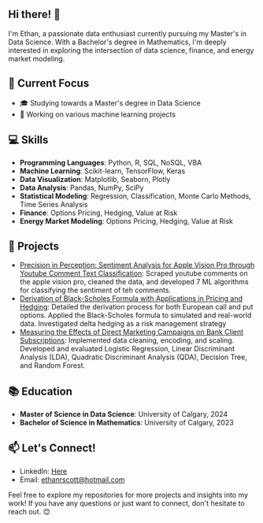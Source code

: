 ## Hi there! 👋

I'm Ethan, a passionate data enthusiast currently pursuing my Master's in Data Science. With a Bachelor's degree in Mathematics, I'm deeply interested in exploring the intersection of data science, finance, and energy market modeling.

## 🔬 Current Focus

- 🎓 Studying towards a Master's degree in Data Science
- 💼 Working on various machine learning projects

## 💻 Skills

- **Programming Languages**: Python, R, SQL, NoSQL, VBA
- **Machine Learning**: Scikit-learn, TensorFlow, Keras
- **Data Visualization**: Matplotlib, Seaborn, Plotly
- **Data Analysis**: Pandas, NumPy, SciPy
- **Statistical Modeling**: Regression, Classification, Monte Carlo Methods, Time Series Analysis
- **Finance**: Options Pricing, Hedging, Value at Risk
- **Energy Market Modeling**: Options Pricing, Hedging, Value at Risk

## 🚀 Projects


- [Precision in Perception: Sentiment Analysis for Apple Vision Pro through Youtube Comment Text Classification](https://github.com/ethan2411/Data-607/blob/main/Group1_607_project_report_.pdf): Scraped youtube comments on the apple vision pro, cleaned the data, and developed 7 ML algorithms for classifying the sentiment of teh comments.
- [Derivation of Black-Scholes Formula with Applications in Pricing and Hedging](https://github.com/ethan2411/Data-Portfolio/blob/main/Python/Black-Scholes/Data_609_Term_Project.pdf): Detailed the derivation process for both European call and put options. Applied the Black-Scholes formula to simulated and real-world data. Investigated delta hedging as a risk management strategy
- [Measuring the Effects of Direct Marketing Campaigns on Bank Client Subscriptions](https://github.com/ethan2411/Data-606/blob/main/Data_606_Final_Project.ipynb):  Implemented data cleaning, encoding, and scaling. Developed and evaluated Logistic Regression, Linear Discriminant Analysis (LDA), Quadratic Discriminant Analysis (QDA), Decision Tree, and Random Forest.

## 📚 Education

- **Master of Science in Data Science**: University of Calgary, 2024
- **Bachelor of Science in Mathematics**: University of Calgary, 2023

## 📫 Let's Connect!

- LinkedIn: [Here](https://www.linkedin.com/in/ethan-scott2/)
- Email: ethanrscott@hotmail.com

Feel free to explore my repositories for more projects and insights into my work! If you have any questions or just want to connect, don't hesitate to reach out. 😊


<!--
**ethan2411/ethan2411** is a ✨ _special_ ✨ repository because its `README.md` (this file) appears on your GitHub profile.

Here are some ideas to get you started:

- 🔭 I’m currently working on ...
- 🌱 I’m currently learning ...
- 👯 I’m looking to collaborate on ...
- 🤔 I’m looking for help with ...
- 💬 Ask me about ...
- 📫 How to reach me: ...
- 😄 Pronouns: ...
- ⚡ Fun fact: ...
-->
